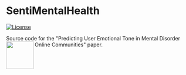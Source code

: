# SentiMentalHealth
[![License](https://img.shields.io/badge/license-GPL--3.0-blue.svg)](LICENSE)

Source code for the "Predicting User Emotional Tone in Mental Disorder Online Communities" paper.
<img align="left" width="auto" height="75" src="./docs/assets/ufmg.png">
